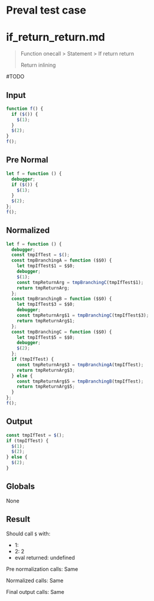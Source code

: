 # Preval test case

# if_return_return.md

> Function onecall > Statement > If return return
>
> Return inlining

#TODO

## Input

`````js filename=intro
function f() {
  if ($()) {
    $(1);
  }
  $(2);
}
f();
`````

## Pre Normal

`````js filename=intro
let f = function () {
  debugger;
  if ($()) {
    $(1);
  }
  $(2);
};
f();
`````

## Normalized

`````js filename=intro
let f = function () {
  debugger;
  const tmpIfTest = $();
  const tmpBranchingA = function ($$0) {
    let tmpIfTest$1 = $$0;
    debugger;
    $(1);
    const tmpReturnArg = tmpBranchingC(tmpIfTest$1);
    return tmpReturnArg;
  };
  const tmpBranchingB = function ($$0) {
    let tmpIfTest$3 = $$0;
    debugger;
    const tmpReturnArg$1 = tmpBranchingC(tmpIfTest$3);
    return tmpReturnArg$1;
  };
  const tmpBranchingC = function ($$0) {
    let tmpIfTest$5 = $$0;
    debugger;
    $(2);
  };
  if (tmpIfTest) {
    const tmpReturnArg$3 = tmpBranchingA(tmpIfTest);
    return tmpReturnArg$3;
  } else {
    const tmpReturnArg$5 = tmpBranchingB(tmpIfTest);
    return tmpReturnArg$5;
  }
};
f();
`````

## Output

`````js filename=intro
const tmpIfTest = $();
if (tmpIfTest) {
  $(1);
  $(2);
} else {
  $(2);
}
`````

## Globals

None

## Result

Should call `$` with:
 - 1: 
 - 2: 2
 - eval returned: undefined

Pre normalization calls: Same

Normalized calls: Same

Final output calls: Same
